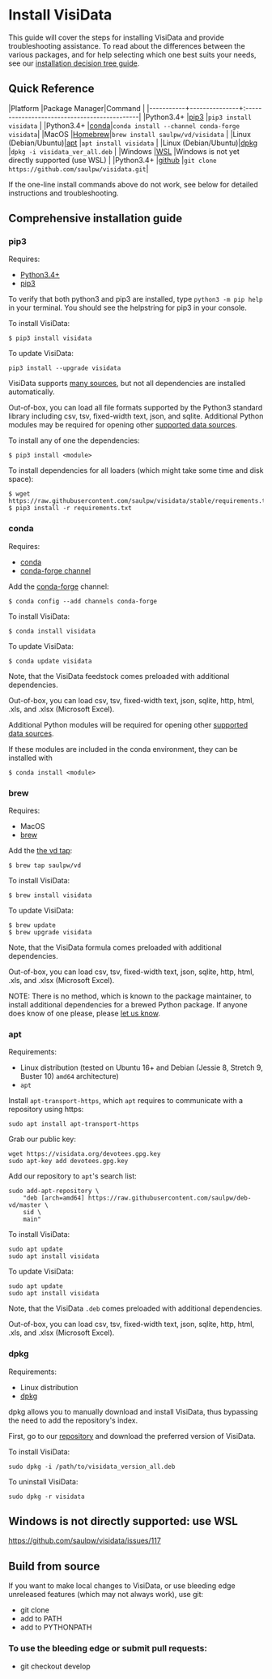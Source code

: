 # Install VisiData

This guide will cover the steps for installing VisiData and provide troubleshooting assistance. To read about the differences between the various packages, and for help selecting which one best suits your needs, see our [installation decision tree guide](/topics/install).

## Quick Reference

|Platform   |Package Manager|Command                                       |
|-----------+---------------+:---------------------------------------------|
|Python3.4+ |[pip3](#pip)   |`pip3 install visidata`                       |
|Python3.4+ |[conda](#conda)|`conda install --channel conda-forge visidata`|
|MacOS      |[Homebrew](#brew)|`brew install saulpw/vd/visidata`           |
|Linux (Debian/Ubuntu)|[apt](#apt)      |`apt install visidata`            |
|Linux (Debian/Ubuntu)|[dpkg](#dpkg)      |`dpkg -i visidata_ver_all.deb`            |
|Windows    |[WSL](#wsl)    |Windows is not yet directly supported (use WSL)   |
|Python3.4+ |[github](#git) |`git clone https://github.com/saulpw/visidata.git`|

If the one-line install commands above do not work, see below for detailed instructions and troubleshooting.

## Comprehensive installation guide

### pip3

Requires:

* [Python3.4+](https://www.python.org/downloads/)
* [pip3](https://stackoverflow.com/questions/6587507/how-to-install-pip-with-python-3)

To verify that both python3 and pip3 are installed, type `python3 -m pip help` in your terminal. You should see the helpstring for pip3 in your console.

To install VisiData:

~~~
$ pip3 install visidata
~~~

To update VisiData:

~~~
pip3 install --upgrade visidata
~~~

VisiData supports [many sources](http://visidata.org/man/#loaders), but not all dependencies are installed automatically.

Out-of-box, you can load all file formats supported by the Python3 standard library including csv, tsv, fixed-width text, json, and sqlite. Additional Python modules may be required for opening other [supported data sources](https://visidata.org/man/#loaders).

To install any of one the dependencies:

~~~
$ pip3 install <module>
~~~

To install dependencies for all loaders (which might take some time and disk space): 

~~~
$ wget https://raw.githubusercontent.com/saulpw/visidata/stable/requirements.txt
$ pip3 install -r requirements.txt
~~~

### conda

Requires:

* [conda](https://conda.io/docs/user-guide/install/index.html)
* [conda-forge channel](https://conda-forge.org/)

Add the [conda-forge](https://conda-forge.org/) channel:

~~~
$ conda config --add channels conda-forge
~~~

To install VisiData:

~~~
$ conda install visidata
~~~

To update VisiData:

~~~
$ conda update visidata
~~~

Note, that the VisiData feedstock comes preloaded with additional dependencies.

Out-of-box, you can load csv, tsv, fixed-width text, json, sqlite, http, html, .xls, and .xlsx (Microsoft Excel).

Additional Python modules will be required for opening other [supported data sources](https://visidata.org/man/#loaders). 

If these modules are included in the conda environment, they can be installed with

~~~
$ conda install <module>
~~~

### brew

Requires:

* MacOS
* [brew](https://brew.sh/)

Add the [the vd tap](https://github.com/saulpw/homebrew-vd):

~~~
$ brew tap saulpw/vd
~~~

To install VisiData:

~~~
$ brew install visidata
~~~

To update VisiData:

~~~
$ brew update
$ brew upgrade visidata
~~~

Note, that the VisiData formula comes preloaded with additional dependencies.

Out-of-box, you can load csv, tsv, fixed-width text, json, sqlite, http, html, .xls, and .xlsx (Microsoft Excel).

NOTE: There is no method, which is known to the package maintainer, to install additional dependencies for a brewed Python package. If anyone does know of one please, please [let us know](https://github.com/saulpw/homebrew-vd/issues/new).

### apt

Requirements:

* Linux distribution (tested on Ubuntu 16+ and Debian (Jessie 8, Stretch 9, Buster 10) `amd64` architecture)
* `apt`

Install `apt-transport-https`, which `apt` requires to communicate with a repository using https:

~~~
sudo apt install apt-transport-https
~~~

Grab our public key:

~~~
wget https://visidata.org/devotees.gpg.key
sudo apt-key add devotees.gpg.key
~~~

Add our repository to `apt`'s search list:

~~~
sudo add-apt-repository \
    "deb [arch=amd64] https://raw.githubusercontent.com/saulpw/deb-vd/master \
    sid \
    main"
~~~

To install VisiData:

~~~
sudo apt update
sudo apt install visidata
~~~

To update VisiData:

~~~
sudo apt update
sudo apt install visidata
~~~

Note, that the VisiData `.deb` comes preloaded with additional dependencies.

Out-of-box, you can load csv, tsv, fixed-width text, json, sqlite, http, html, .xls, and .xlsx (Microsoft Excel).

### dpkg

Requirements:
* Linux distribution
* [dpkg](https://help.ubuntu.com/lts/serverguide/dpkg.html.en)

dpkg allows you to manually download and install VisiData, thus bypassing the need to add the repository's index.

First, go to our [repository](https://github.com/saulpw/deb-vd/tree/master/pool/main/v/visidata) and download the preferred version of VisiData.

To install VisiData:

~~~
sudo dpkg -i /path/to/visidata_version_all.deb
~~~

To uninstall VisiData:

~~~
sudo dpkg -r visidata
~~~

## Windows is not directly supported: use WSL
https://github.com/saulpw/visidata/issues/117

## Build from source

If you want to make local changes to VisiData, or use bleeding edge unreleased features (which may not always work), use git:

- git clone
- add to PATH
- add to PYTHONPATH
### To use the bleeding edge or submit pull requests:
- git checkout develop
